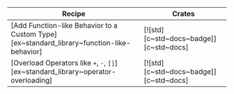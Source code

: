 | Recipe | Crates |
|---|---|
| [Add Function-like Behavior to a Custom Type][ex~standard_library~function-like-behavior] | [![std][c~std~docs~badge]][c~std~docs] |
| [Overload Operators like `+`, `-`, `[]`][ex~standard_library~operator-overloading] | [![std][c~std~docs~badge]][c~std~docs] |
